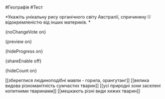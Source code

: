 #Географія #Тест

*Укажіть унікальну рису органічного світу Австралії, спричинену її відокремленістю від інших материків.
*

{noChangeVote on}

{preview on}

{hideProgress on}

{shareEnable off}

{hideCount on}

[[збереглися людиноподібні мавпи - горила, орангутанг]]
[[велика видова різноманітність сумчастих тварин]]
[[усі природні зони заселені копитними тваринами]]
[[мешкають різні види хижих тварин]]
